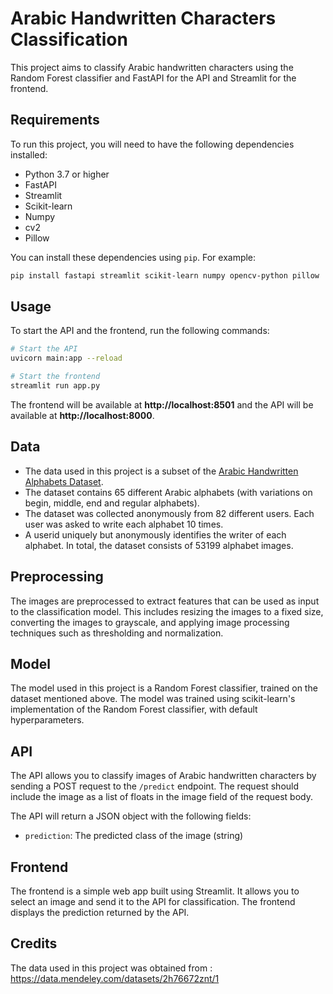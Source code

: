 # Arabic Handwritten Characters Classification

This project aims to classify Arabic handwritten characters using the Random Forest classifier and FastAPI for the API and Streamlit for the frontend.

## Requirements

To run this project, you will need to have the following dependencies installed:

- Python 3.7 or higher
- FastAPI
- Streamlit
- Scikit-learn
- Numpy
- cv2
- Pillow

You can install these dependencies using `pip`. For example:

```bash
pip install fastapi streamlit scikit-learn numpy opencv-python pillow
```

## Usage

To start the API and the frontend, run the following commands:

```bash
# Start the API
uvicorn main:app --reload

# Start the frontend
streamlit run app.py
```

The frontend will be available at **http://localhost:8501** and the API will be available at **http://localhost:8000**.

## Data

- The data used in this project is a subset of the [Arabic Handwritten Alphabets Dataset](https://data.mendeley.com/datasets/2h76672znt/1).
- The dataset contains 65 different Arabic alphabets (with variations on begin, middle, end and regular alphabets).
- The dataset was collected anonymously from 82 different users. Each user was asked to write each alphabet 10 times.
- A userid uniquely but anonymously identifies the writer of each alphabet. In total, the dataset consists of 53199 alphabet images.

## Preprocessing

The images are preprocessed to extract features that can be used as input to the classification model. This includes resizing the images to a fixed size, converting the images to grayscale, and applying image processing techniques such as thresholding and normalization.

## Model

The model used in this project is a Random Forest classifier, trained on the dataset mentioned above. The model was trained using scikit-learn's implementation of the
Random Forest classifier, with default hyperparameters.

## API

The API allows you to classify images of Arabic handwritten characters by sending a POST request to the `/predict` endpoint. The request should include the image as a
list of floats in the image field of the request body.

The API will return a JSON object with the following fields:

- `prediction`: The predicted class of the image (string)

## Frontend

The frontend is a simple web app built using Streamlit. It allows you to select an image and send it to the API for classification. The frontend displays the
prediction returned by the API.

## Credits

The data used in this project was obtained from : https://data.mendeley.com/datasets/2h76672znt/1
